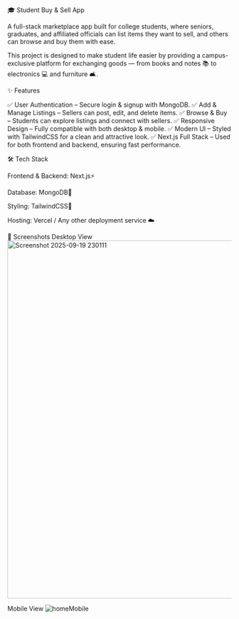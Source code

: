 🎓 Student Buy & Sell App

A full-stack marketplace app built for college students, where seniors, graduates, and affiliated officials can list items they want to sell, and others can browse and buy them with ease.

This project is designed to make student life easier by providing a campus-exclusive platform for exchanging goods — from books and notes 📚 to electronics 💻 and furniture 🛋️.

✨ Features

✅ User Authentication – Secure login & signup with MongoDB.
✅ Add & Manage Listings – Sellers can post, edit, and delete items.
✅ Browse & Buy – Students can explore listings and connect with sellers.
✅ Responsive Design – Fully compatible with both desktop & mobile.
✅ Modern UI – Styled with TailwindCSS for a clean and attractive look.
✅ Next.js Full Stack – Used for both frontend and backend, ensuring fast performance.

🛠️ Tech Stack

Frontend & Backend: Next.js⚡

Database: MongoDB🍃

Styling: TailwindCSS🎨

Hosting: Vercel / Any other deployment service ☁️

📸 Screenshots
Desktop View	
<img width="1879" height="805" alt="Screenshot 2025-09-19 230111" src="https://github.com/user-attachments/assets/59058570-ecc6-47c6-854e-ad02864051c4" />

Mobile View
![homeMobile](https://github.com/user-attachments/assets/e715e678-186d-407d-b6e7-5f04a97faa48)
